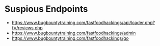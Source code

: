 # Suspious Endpoints

* https://www.bugbountytraining.com/fastfoodhackings/api/loader.php?f=/reviews.php
* https://www.bugbountytraining.com/fastfoodhackings/admin
* https://www.bugbountytraining.com/fastfoodhackings/go
